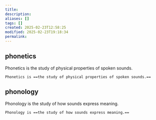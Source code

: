 ```yaml
---
title: 
description: 
aliases: []
tags: []
created: 2025-02-23T12:58:25
modified: 2025-02-23T19:18:34
permalink:
---
```


## phonetics

Phonetics is the study of physical properties of spoken sounds.

```anki
Phonetics is ==the study of physical properties of spoken sounds.==
```

## phonology

Phonology is the study of how sounds express meaning.

```anki
Phonology is ==the study of how sounds express meaning.==
```

